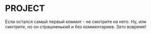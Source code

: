 # PROJECT

Если остался самый первый коммит - не смотрите на него. Ну, или смотрите, но он страшненький и без комментариев. Зато вовремя!
